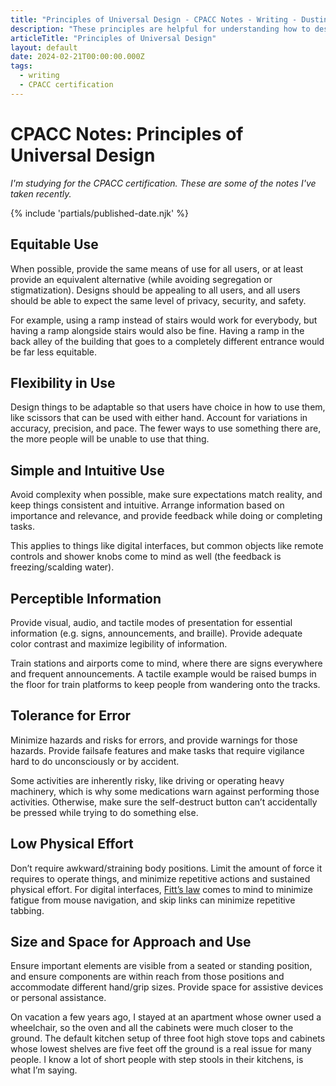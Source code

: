```yaml
---
title: "Principles of Universal Design - CPACC Notes - Writing - Dustin Whisman"
description: "These principles are helpful for understanding how to design both digital and physical environments to be as inclusive as possible."
articleTitle: "Principles of Universal Design"
layout: default
date: 2024-02-21T00:00:00.000Z
tags:
  - writing
  - CPACC certification
---
```


# CPACC Notes: Principles of Universal Design

_I'm studying for the CPACC certification. These are some of the notes I've taken recently._

{% include 'partials/published-date.njk' %}

## Equitable Use

When possible, provide the same means of use for all users, or at least provide an equivalent alternative (while avoiding segregation or stigmatization). Designs should be appealing to all users, and all users should be able to expect the same level of privacy, security, and safety.

For example, using a ramp instead of stairs would work for everybody, but having a ramp alongside stairs would also be fine. Having a ramp in the back alley of the building that goes to a completely different entrance would be far less equitable.

## Flexibility in Use

Design things to be adaptable so that users have choice in how to use them, like scissors that can be used with either hand. Account for variations in accuracy, precision, and pace. The fewer ways to use something there are, the more people will be unable to use that thing.

## Simple and Intuitive Use

Avoid complexity when possible, make sure expectations match reality, and keep things consistent and intuitive. Arrange information based on importance and relevance, and provide feedback while doing or completing tasks.

This applies to things like digital interfaces, but common objects like remote controls and shower knobs come to mind as well (the feedback is freezing/scalding water).

## Perceptible Information

Provide visual, audio, and tactile modes of presentation for essential information (e.g. signs, announcements, and braille). Provide adequate color contrast and maximize legibility of information.

Train stations and airports come to mind, where there are signs everywhere and frequent announcements. A tactile example would be raised bumps in the floor for train platforms to keep people from wandering onto the tracks.

## Tolerance for Error

Minimize hazards and risks for errors, and provide warnings for those hazards. Provide failsafe features and make tasks that require vigilance hard to do unconsciously or by accident.

Some activities are inherently risky, like driving or operating heavy machinery, which is why some medications warn against performing those activities. Otherwise, make sure the self-destruct button can’t accidentally be pressed while trying to do something else.

## Low Physical Effort

Don’t require awkward/straining body positions. Limit the amount of force it requires to operate things, and minimize repetitive actions and sustained physical effort. For digital interfaces, [Fitt’s law](https://en.wikipedia.org/wiki/Fitts's_law) comes to mind to minimize fatigue from mouse navigation, and skip links can minimize repetitive tabbing.

## Size and Space for Approach and Use

Ensure important elements are visible from a seated or standing position, and ensure components are within reach from those positions and accommodate different hand/grip sizes. Provide space for assistive devices or personal assistance.

On vacation a few years ago, I stayed at an apartment whose owner used a wheelchair, so the oven and all the cabinets were much closer to the ground. The default kitchen setup of three foot high stove tops and cabinets whose lowest shelves are five feet off the ground is a real issue for many people. I know a lot of short people with step stools in their kitchens, is what I’m saying.
